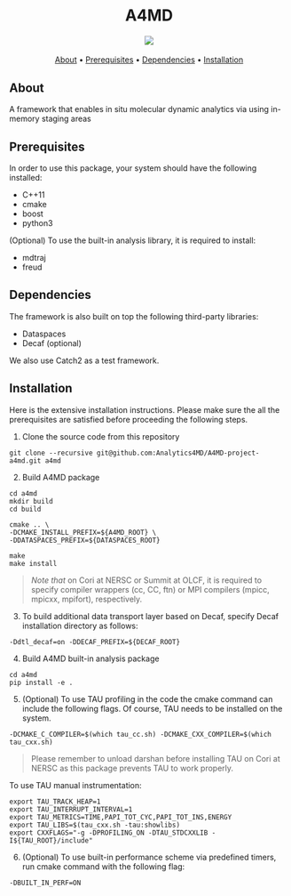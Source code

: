 <h1 align="center">  
  A4MD
  <h4 align="center">
  <a href="https://app.shippable.com/github/Analytics4MD/A4MD-project-a4md"><img src="https://api.shippable.com/projects/5bcf364bec335d0700dbc0ec/badge?branch=master"/></a>
  </h4>
</h1>

<p align="center">
  <a href="#about">About</a> •
  <a href="#prerequisites">Prerequisites</a> •
  <a href="#dependencies">Dependencies</a> •
  <a href="#installation">Installation</a> 
</p>

## About

A framework that enables in situ molecular dynamic analytics via using in-memory staging areas

## Prerequisites

In order to use this package, your system should have the following installed:
- C++11
- cmake
- boost
- python3

(Optional) To use the built-in analysis library, it is required to install:
- mdtraj
- freud

## Dependencies

The framework is also built on top the following third-party libraries: 
- Dataspaces
- Decaf (optional) 

We also use Catch2 as a test framework.

## Installation

Here is the extensive installation instructions. Please make sure the all the prerequisites are satisfied before proceeding the following steps.

1. Clone the source code from this repository

```
git clone --recursive git@github.com:Analytics4MD/A4MD-project-a4md.git a4md
```

2. Build A4MD package 

```
cd a4md
mkdir build
cd build

cmake .. \
-DCMAKE_INSTALL_PREFIX=${A4MD_ROOT} \
-DDATASPACES_PREFIX=${DATASPACES_ROOT}

make
make install
```

> *Note that* on Cori at NERSC or Summit at OLCF, it is required to specify compiler wrappers (cc, CC, ftn) or MPI compilers (mpicc, mpicxx, mpifort), respectively.

3. To build additional data transport layer based on Decaf, specify Decaf installation directory as follows:

```
-Ddtl_decaf=on -DDECAF_PREFIX=${DECAF_ROOT}
```

4. Build A4MD built-in analysis package

```
cd a4md
pip install -e .
```

5. (Optional) To use TAU profiling in the code the cmake command can include the following flags. Of course, TAU needs to be installed on the system.

```
-DCMAKE_C_COMPILER=$(which tau_cc.sh) -DCMAKE_CXX_COMPILER=$(which tau_cxx.sh)
```

> Please remember to unload darshan before installing TAU on Cori at NERSC as this package prevents TAU to work properly.

To use TAU manual instrumentation:

```
export TAU_TRACK_HEAP=1
export TAU_INTERRUPT_INTERVAL=1
export TAU_METRICS=TIME,PAPI_TOT_CYC,PAPI_TOT_INS,ENERGY
export TAU_LIBS=$(tau_cxx.sh -tau:showlibs)
export CXXFLAGS="-g -DPROFILING_ON -DTAU_STDCXXLIB -I${TAU_ROOT}/include"
```

6. (Optional) To use built-in performance scheme via predefined timers, run cmake command with the following flag:

```
-DBUILT_IN_PERF=ON
```

